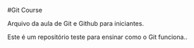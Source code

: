 #Git Course

Arquivo da aula de Git e Github para iniciantes. 

Este é um repositório teste para ensinar como o Git funciona..